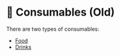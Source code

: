 # 🧈 Consumables (Old)

There are two types of consumables:

* [Food](food-old.md)
* [Drinks](drinks-old.md)
